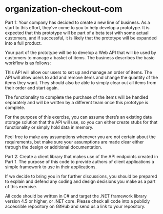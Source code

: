 # organization-checkout-com

Part 1:
  Your company has decided to create a new line of business.  As a start to this effort, they’ve come to you to help develop a prototype.  It is expected that this prototype will be part of a beta test with some actual customers, and if successful, it is likely that the prototype will be expanded into a full product.

  Your part of the prototype will be to develop a Web API that will be used by customers to manage a basket of items. The business describes the basic workflow is as follows:

  This API will allow our users to set up and manage an order of items.  The API will allow users to add and remove items and change the quantity of the items they want.  They should also be able to simply clear out all items from their order and start again.

  The functionality to complete the purchase of the items will be handled separately and will be written by a different team once this prototype is complete.  

  For the purpose of this exercise, you can assume there’s an existing data storage solution that the API will use, so you can either create stubs for that functionality or simply hold data in memory.

  Feel free to make any assumptions whenever you are not certain about the requirements, but make sure your assumptions are made clear either through the design or additional documentation.

Part 2:
  Create a client library that makes use of the API endpoints created in Part 1.  The purpose of this code to provide authors of client applications a simple framework to use in their applications.

  If we decide to bring you in for further discussions, you should be prepared to explain and defend any coding and design decisions you make as a part of this exercise.

  All code should be written in C# and target the .NET framework library version 4.5 or higher, or .NET core.  Please check all code into a publicly accessible repository on GitHub and send us a link to your repository.
